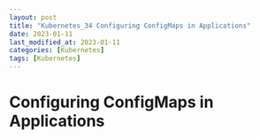 ```yaml
---
layout: post
title: "Kubernetes_34 Configuring ConfigMaps in Applications"
date: 2023-01-11
last_modified_at: 2023-01-11
categories: [Kubernetes]
tags: [Kubernetes]
---
```


# Configuring ConfigMaps in Applications
